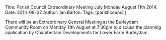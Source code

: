Title: Parish Council Extraordinary Meeting July Monday August 11th 2014.
Date: 2014-08-02
Author: Ian Barton.
Tags: [parishcouncil]

There will be an Extraordinary General Meeting at the Burleydam
Community Room on Monday 11th August at 7:30pm to discuss the planning
application by Chamberlain Developments for Lower Farm Burleydam.

